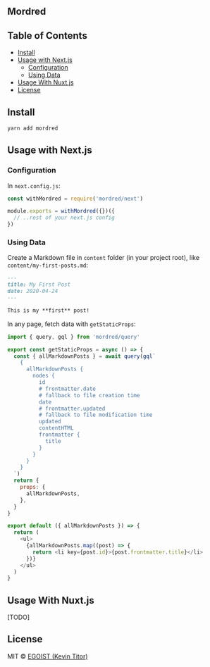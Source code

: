 ## Mordred

## Table of Contents

<!-- toc -->

- [Install](#install)
- [Usage with Next.js](#usage-with-nextjs)
  * [Configuration](#configuration)
  * [Using Data](#using-data)
- [Usage With Nuxt.js](#usage-with-nuxtjs)
- [License](#license)

<!-- tocstop -->

## Install

```bash
yarn add mordred
```

## Usage with Next.js

### Configuration

In `next.config.js`:

```js
const withMordred = require('mordred/next')

module.exports = withMordred({})({
  // ..rest of your next.js config
})
```

### Using Data

Create a Markdown file in `content` folder (in your project root), like `content/my-first-posts.md`:

```markdown
---
title: My First Post
date: 2020-04-24
---

This is my **first** post!
```

In any page, fetch data with `getStaticProps`:

```js
import { query, gql } from 'mordred/query'

export const getStaticProps = async () => {
  const { allMarkdownPosts } = await query(gql`
    {
      allMarkdownPosts {
        nodes {
          id
          # frontmatter.date
          # fallback to file creation time
          date
          # frontmatter.updated
          # fallback to file modification time
          updated
          contentHTML
          frontmatter {
            title
          }
        }
      }
    }
  `)
  return {
    props: {
      allMarkdownPosts,
    },
  }
}

export default ({ allMarkdownPosts }) => {
  return (
    <ul>
      {allMarkdownPosts.map((post) => {
        return <li key={post.id}>{post.frontmatter.title}</li>
      })}
    </ul>
  )
}
```

## Usage With Nuxt.js

[TODO]

## License

MIT &copy; [EGOIST (Kevin Titor)](https://github.com/sponsors/egoist)

